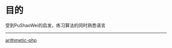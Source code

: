 目的
=============
受到PuShaoWei的启发，练习算法的同时熟悉语言
*****
[arithmetic-php](https://github.com/PuShaoWei/arithmetic-php)